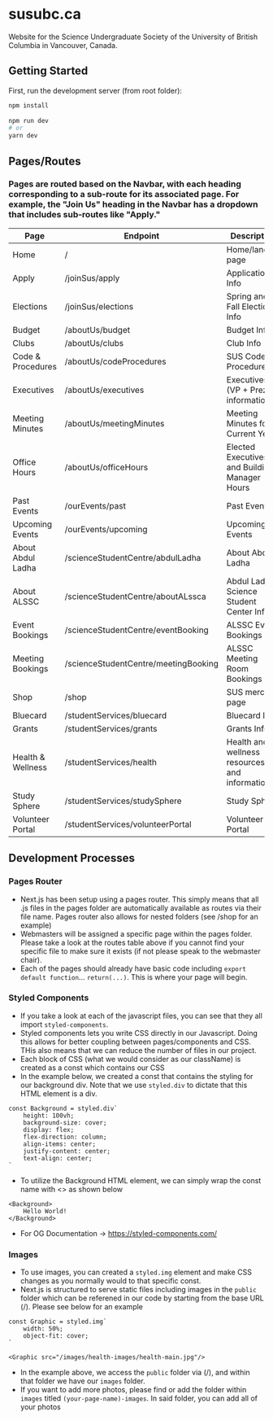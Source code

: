 # susubc.ca
Website for the Science Undergraduate Society of the University of British Columbia in Vancouver, Canada.

## Getting Started 
   
First, run the development server (from root folder):

```bash  
npm install 
  
npm run dev 
# or
yarn dev 
```
  
## Pages/Routes

### Pages are routed based on the Navbar, with each heading corresponding to a sub-route for its associated page. For example, the "Join Us" heading in the Navbar has a dropdown that includes sub-routes like "Apply."

| Page | Endpoint | Description | 
| --------- | -------|------| 
| Home  | /  | Home/landing page |
| Apply | /joinSus/apply | Application Info |
| Elections | /joinSus/elections | Spring and Fall Election Info |
| Budget | /aboutUs/budget | Budget Info |
| Clubs | /aboutUs/clubs | Club Info |
| Code & Procedures | /aboutUs/codeProcedures | SUS Code & Procedures |
| Executives | /aboutUs/executives | Executives (VP + Prez) information | 
| Meeting Minutes | /aboutUs/meetingMinutes | Meeting Minutes for Current Year |
| Office Hours | /aboutUs/officeHours | Elected Executives and Building Manager Hours |
| Past Events | /ourEvents/past | Past Events |
| Upcoming Events | /ourEvents/upcoming | Upcoming Events |
| About Abdul Ladha | /scienceStudentCentre/abdulLadha | About Abdul Ladha |
| About ALSSC | /scienceStudentCentre/aboutALssca | Abdul Ladha Science Student Center Info |
| Event Bookings | /scienceStudentCentre/eventBooking | ALSSC Event Bookings |
| Meeting Bookings | /scienceStudentCentre/meetingBooking | ALSSC Meeting Room Bookings |
| Shop | /shop | SUS merch page |
| Bluecard | /studentServices/bluecard | Bluecard Info |
| Grants | /studentServices/grants | Grants Info |
| Health & Wellness | /studentServices/health | Health and wellness resources and information |
| Study Sphere | /studentServices/studySphere | Study Sphere |
| Volunteer Portal | /studentServices/volunteerPortal | Volunteer Portal |

## Development Processes

### Pages Router
- Next.js has been setup using a pages router. This simply means that all .js files in the pages folder are automatically available as routes via their file name. Pages router also allows for nested folders (see /shop for an example)
- Webmasters will be assigned a specific page within the pages folder. Please take a look at the routes table above if you cannot find your specific file to make sure it exists (if not please speak to the webmaster chair).
- Each of the pages should already have basic code including `export default function`... `return(...)`. This is where your page will begin.

### Styled Components 
- If you take a look at each of the javascript files, you can see that they all import `styled-components`.
- Styled components lets you write CSS directly in our Javascript. Doing this allows for better coupling between pages/components and CSS. THis also means that we can reduce the number of files in our project.
- Each block of CSS (what we would consider as our className) is created as a const which contains our CSS
- In the example below, we created a const that contains the styling for our background div. Note that we use `styled.div` to dictate that this HTML element is a div.
```
const Background = styled.div`
    height: 100vh;
    background-size: cover;
    display: flex;
    flex-direction: column;
    align-items: center;
    justify-content: center;
    text-align: center;
`
```
- To utilize the Background HTML element, we can simply wrap the const name with <> as shown below
```
<Background>
    Hello World!
</Background>
```
- For OG Documentation -> https://styled-components.com/

### Images
- To use images, you can created a `styled.img` element and make CSS changes as you normally would to that specific const.
- Next.js is structured to serve static files including images in the `public` folder which can be referened in our code by starting from the base URL (/). Please see below for an example
```
const Graphic = styled.img`
    width: 50%;
    object-fit: cover;
`

<Graphic src="/images/health-images/health-main.jpg"/>
```
- In the example above, we access the `public` folder via (/), and within that folder we have our `images` folder.
- If you want to add more photos, please find or add the folder within `images` titled `(your-page-name)-images`. In said folder, you can add all of your photos
